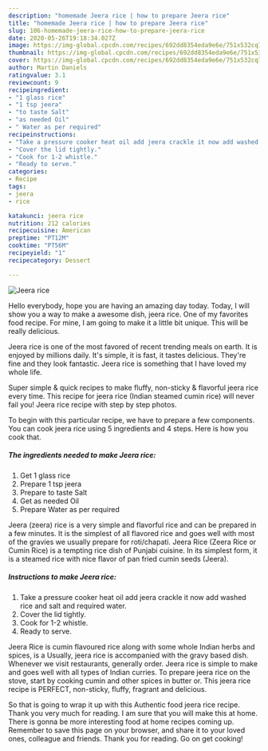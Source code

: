 ```yaml
---
description: "homemade Jeera rice | how to prepare Jeera rice"
title: "homemade Jeera rice | how to prepare Jeera rice"
slug: 106-homemade-jeera-rice-how-to-prepare-jeera-rice
date: 2020-05-26T19:18:34.027Z
image: https://img-global.cpcdn.com/recipes/692dd8354eda9e6e/751x532cq70/jeera-rice-recipe-main-photo.jpg
thumbnail: https://img-global.cpcdn.com/recipes/692dd8354eda9e6e/751x532cq70/jeera-rice-recipe-main-photo.jpg
cover: https://img-global.cpcdn.com/recipes/692dd8354eda9e6e/751x532cq70/jeera-rice-recipe-main-photo.jpg
author: Martin Daniels
ratingvalue: 3.1
reviewcount: 9
recipeingredient:
- "1 glass rice"
- "1 tsp jeera"
- "to taste Salt"
- "as needed Oil"
- " Water as per required"
recipeinstructions:
- "Take a pressure cooker heat oil add jeera crackle it now add washed rice and salt and required water."
- "Cover the lid tightly."
- "Cook for 1-2 whistle."
- "Ready to serve."
categories:
- Recipe
tags:
- jeera
- rice

katakunci: jeera rice 
nutrition: 212 calories
recipecuisine: American
preptime: "PT12M"
cooktime: "PT56M"
recipeyield: "1"
recipecategory: Dessert

---
```



![Jeera rice](https://img-global.cpcdn.com/recipes/692dd8354eda9e6e/751x532cq70/jeera-rice-recipe-main-photo.jpg)

Hello everybody, hope you are having an amazing day today. Today, I will show you a way to make a awesome dish, jeera rice. One of my favorites food recipe. For mine, I am going to make it a little bit unique. This will be really delicious.

Jeera rice is one of the most favored of recent trending meals on earth. It is enjoyed by millions daily. It's simple, it is fast, it tastes delicious. They're fine and they look fantastic. Jeera rice is something that I have loved my whole life.

Super simple &amp; quick recipes to make fluffy, non-sticky &amp; flavorful jeera rice every time. This recipe for jeera rice (Indian steamed cumin rice) will never fail you! Jeera rice recipe with step by step photos.


To begin with this particular recipe, we have to prepare a few components. You can cook jeera rice using 5 ingredients and 4 steps. Here is how you cook that.

<!--inarticleads1-->

##### The ingredients needed to make Jeera rice:

1. Get 1 glass rice
1. Prepare 1 tsp jeera
1. Prepare to taste Salt
1. Get as needed Oil
1. Prepare  Water as per required


Jeera (zeera) rice is a very simple and flavorful rice and can be prepared in a few minutes. It is the simplest of all flavored rice and goes well with most of the gravies we usually prepare for roti/chapati. Jeera Rice (Zeera Rice or Cumin Rice) is a tempting rice dish of Punjabi cuisine. In its simplest form, it is a steamed rice with nice flavor of pan fried cumin seeds (Jeera). 

<!--inarticleads2-->

##### Instructions to make Jeera rice:

1. Take a pressure cooker heat oil add jeera crackle it now add washed rice and salt and required water.
1. Cover the lid tightly.
1. Cook for 1-2 whistle.
1. Ready to serve.


Jeera Rice is cumin flavoured rice along with some whole Indian herbs and spices, is a Usually, jeera rice is accompanied with the gravy based dish. Whenever we visit restaurants, generally order. Jeera rice is simple to make and goes well with all types of Indian curries. To prepare jeera rice on the stove, start by cooking cumin and other spices in butter or. This jeera rice recipe is PERFECT, non-sticky, fluffy, fragrant and delicious. 

So that is going to wrap it up with this Authentic food jeera rice recipe. Thank you very much for reading. I am sure that you will make this at home. There is gonna be more interesting food at home recipes coming up. Remember to save this page on your browser, and share it to your loved ones, colleague and friends. Thank you for reading. Go on get cooking!
